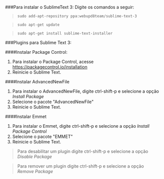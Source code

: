 ###Para instalar o SublimeText 3:
Digite os comandos a seguir:
>`sudo add-apt-repository ppa:webupd8team/sublime-text-3`

>`sudo apt-get update`

>`sudo apt-get install sublime-text-installer`

###Plugins para Sublime Text 3:

####Instalar Package Control:
1. Para instalar o Package Control, acesse https://packagecontrol.io/installation
2. Reinicie o Sublime Text.

####Instalar AdvancedNewFile
1. Para instalar o AdvancedNewFile, digite ctrl-shift-p e selecione a opção *Install Package*
2. Selecione o pacote "AdvancedNewFile"
3. Reinicie o Sublime Text.

####Instalar Emmet
1. Para instalar o Emmet, digite ctrl-shift-p e selecione a opção *Install Package Control*
2. Selecione o pacote "EMMET"
3. Reinicie o Sublime Text.

> Para desabilitar um plugin digite ctrl-shift-p e selecione a opção *Disable Package*

> Para remover um plugin digite ctrl-shift-p e selecione a opção *Remove Package*
